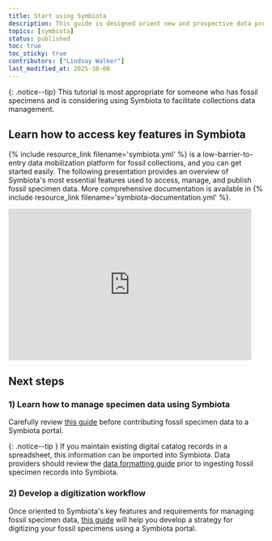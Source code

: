 ```yaml
---
title: Start using Symbiota
description: This guide is designed orient new and prospective data providers to using Symbiota, a tool for managing and publishing fossil specimen data.
topics: [symbiota]
status: published
toc: true
toc_sticky: true
contributors: ["Lindsay Walker"]
last_modified_at: 2025-10-08
---
```


{: .notice--tip}
This tutorial is most appropriate for someone who has fossil specimens and is considering using Symbiota to facilitate collections data management.

## Learn how to access key features in Symbiota
{% include resource_link filename='symbiota.yml' %} is a low-barrier-to-entry data mobilization platform for fossil collections, and you can get started easily. The following presentation provides an overview of Symbiota's most essential features used to access, manage, and publish fossil specimen data. More comprehensive documentation is available in {% include resource_link filename='symbiota-documentation.yml' %}.

<iframe src="https://docs.google.com/presentation/d/1KTuhJWM_dSGWAahTZhDVspilIthPrsy36JlVFDWDlG0/embed?start=false&loop=false&delayms=10000" frameborder="0" width="480" height="299" allowfullscreen="true" mozallowfullscreen="true" webkitallowfullscreen="true"></iframe>

## Next steps

### 1) Learn how to manage specimen data using Symbiota
Carefully review [this guide](/how-to-guides/manage-data-about-specimens-using-symbiota) before contributing fossil specimen data to a Symbiota portal. 

{: .notice--tip }
If you maintain existing digital catalog records in a spreadsheet, this information can be imported into Symbiota. Data providers should review the [data formatting guide](/how-to-guides/manage-data-about-specimens-using-symbiota#bulk-data-import) prior to ingesting fossil specimen records into Symbiota. 

### 2) Develop a digitization workflow
Once oriented to Symbiota's key features and requirements for managing fossil specimen data, [this guide](/how-to-guides/develop-a-digitization-workflow-in-symbiota) will help you develop a strategy for digitizing your fossil specimens using a Symbiota portal.
